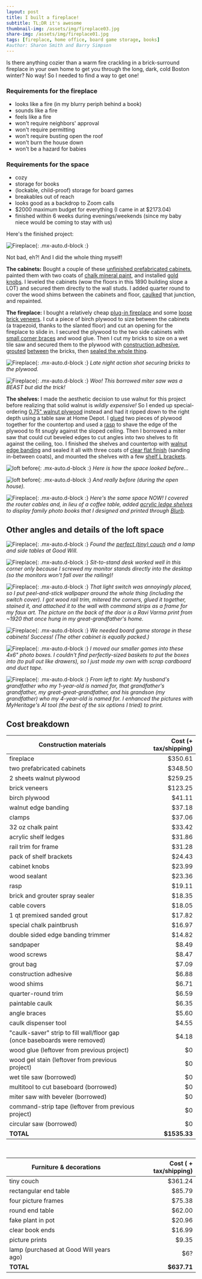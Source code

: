 ```yaml
---
layout: post
title: I built a fireplace!
subtitle: TL;DR it's awesome
thumbnail-img: /assets/img/fireplace03.jpg
share-img: /assets/img/fireplace01.jpg
tags: [fireplace, home office, board game storage, books]
#author: Sharon Smith and Barry Simpson
---
```


Is there anything cozier than a warm fire crackling in a brick-surround fireplace in your own home to get you through the long, dark, cold Boston winter? 
No way! So I needed to find a way to get one!

### Requirements for the fireplace
* looks like a fire (in my blurry periph behind a book)
* sounds like a fire
* feels like a fire
* won't require neighbors' approval
* won't require permitting
* won't require busting open the roof
* won't burn the house down
* won't be a hazard for babies

### Requirements for the space
* cozy
* storage for books 
* (lockable, child-proof) storage for board games
* breakables out of reach
* looks good as a backdrop to Zoom calls
* $2000 maximum budget for everything (I came in at $2173.04)
* finished within 6 weeks during evenings/weekends (since my baby niece would be coming to stay with us)

Here's the finished project: 

![Fireplace](../assets/img/fireplace01.jpg){: .mx-auto.d-block :}

Not bad, eh?! And I did the whole thing myself! 

**The cabinets:** Bought a couple of these [unfinished prefabricated cabinets](https://www.homedepot.com/p/Hampton-Bay-27-in-W-x-12-in-D-x-30-in-H-Assembled-Wall-Kitchen-Cabinet-in-Unfinished-with-Recessed-Panel-KW2730-UF/302969965), 
painted them with two coats of [chalk mineral paint](https://dixiebellepaint.com/caviar-chalk-mineral-paint/), and
installed [gold knobs](https://www.amazon.com/dp/B0BXNVQ17S/). I leveled the cabinets (wow the floors in this 1890 building slope a LOT) and secured them directly to the wall studs. 
I added quarter round to cover 
the wood shims between the cabinets and floor, [caulked](https://www.homedepot.com/p/DAP-ALEX-FLEX-10-1-oz-White-Premium-Molding-and-Trim-Sealant-18542/206034500) that junction, and repainted. 

**The fireplace:** I bought a relatively cheap [plug-in fireplace](https://www.amazon.com/PuraFlame-Western-Electric-Fireplace-Control/dp/B00R7347RU/) and some 
[loose brick veneers](https://shop.oldmillbuildingproducts.com/products/seaside). I cut a piece of birch plywood to size between the cabinets 
(a trapezoid, thanks to the slanted floor) and cut an opening for the fireplace to slide in. I secured the plywood to the 
two side cabinets with [small corner braces](https://www.homedepot.com/p/Everbilt-2-in-Zinc-Plated-Double-Wide-Corner-Brace-2-Pack-15051/202033994) and wood glue. 
Then I cut my bricks to size on a wet tile saw and secured them to the plywood with
[construction adhesive](https://www.homedepot.com/p/Loctite-Power-Grab-Heavy-Duty-Instant-Grab-9-oz-Latex-Construction-Adhesive-White-Cartridge-each-2032666/206432103), 
[grouted](https://www.homedepot.com/p/Custom-Building-Products-SimpleGrout-09-Natural-Gray-1-qt-Pre-Mixed-Grout-PMG09QT/100676322) 
[between](https://www.homedepot.com/p/Anvil-Grout-Bag-57542/300997951) the bricks, then [sealed the whole thing](https://www.homedepot.com/p/Custom-Building-Products-SimpleSealer-165-Delorean-Gray-1-qt-Premixed-Sealer-TLPS24Z/202919172).

![Fireplace](../assets/img/fireplace10.jpg){: .mx-auto.d-block :}
*Late night action shot securing bricks to the plywood.*

![Fireplace](../assets/img/fireplace11.jpg){: .mx-auto.d-block :}
*Woo! This borrowed miter saw was a BEAST but did the trick!*


**The shelves:** I made the aesthetic decision to use walnut for this project before realizing that solid walnut is *wildly expensive!* 
So I ended up special-ordering [0.75" walnut plywood](https://www.homedepot.com/p/Columbia-Forest-Products-3-4-in-x-2-ft-x-8-ft-PureBond-Walnut-Plywood-Project-Panel-Free-Custom-Cut-Available-2344/204635489) 
instead and had it ripped down to the right depth using a table saw at Home Depot.
I [glued](https://www.homedepot.com/p/Titebond-III-16-oz-Ultimate-Wood-Glue-1414/100522343) 
two pieces of plywood together for the countertop and used a [rasp](https://www.rockler.com/4-way-shoe-rasp) to shave the edge of the plywood to fit snugly against the sloped ceiling. 
Then I borrowed a miter saw that could cut beveled edges to cut angles into two shelves to fit against the ceiling, too. 
I finished the shelves and countertop with [walnut edge banding](https://www.rockler.com/2-x-25-pre-glued-edge-banding-walnut) and sealed it all with three coats of [clear flat finish](https://www.rockler.com/general-finishes-high-performance-water-based-top-coat-flat) (sanding in-between coats), and mounted the shelves with a 
few [shelf L brackets](https://www.amazon.com/gp/product/B08QFVZXL8/). 

![loft before](../assets/img/fireplace-before1.jpg){: .mx-auto.d-block :}
*Here is how the space looked before...*

![loft before](../assets/img/fireplace-before2.jpg){: .mx-auto.d-block :}
*And really before (during the open house).*

![Fireplace](../assets/img/fireplace04.jpg){: .mx-auto.d-block :}
*Here's the same space NOW! I covered the router cables and, in lieu of a coffee table, added [acrylic ledge shelves](https://www.amazon.com/gp/product/B081RVTZVB/) to display family photo books that I designed and printed through [Blurb](https://www.blurb.com/).*

## Other angles and details of the loft space

![Fireplace](../assets/img/fireplace12.jpg){: .mx-auto.d-block :}
*Found the [perfect (tiny) couch](https://www.wayfair.com/furniture/pdp/corrigan-studio-alverce-58-square-arm-loveseat-w006875006.html) and a lamp and side tables at Good Will.*

![Fireplace](../assets/img/fireplace05.jpg){: .mx-auto.d-block :}
*Sit-to-stand desk worked well in this corner only because I screwed my monitor stands directly into the desktop (so the monitors won't fall over the railing)!*

![Fireplace](../assets/img/fireplace06.jpg){: .mx-auto.d-block :}
*That light switch was annoyingly placed, so I put peel-and-stick wallpaper around the whole thing (including the switch cover). I got wood rail trim, mitered the corners, glued it together, stained it, and attached it to the wall with command strips as a frame for my faux art. 
The picture on the back of the door is a Ravi Varma print from ~1920 that once hung in my great-grandfather's home.*

![Fireplace](../assets/img/fireplace07.jpg){: .mx-auto.d-block :}
*We needed board game storage in these cabinets! Success! (The other cabinet is equally packed.)*

![Fireplace](../assets/img/fireplace08.jpg){: .mx-auto.d-block :}
*I moved our smaller games into these 4x6" photo boxes. I couldn't find perfectly-sized baskets to put the boxes into (to pull out like drawers), so I just made my own with scrap cardboard and duct tape.*

![Fireplace](../assets/img/fireplace09.jpg){: .mx-auto.d-block :}
*From left to right: My husband's grandfather who my 1-year-old is named for, that grandfather's grandfather, my great-great-grandfather, and his grandson (my grandfather) who my 4-year-old is named for. 
I enhanced the pictures with MyHeritage's AI tool (the best of the six options I tried) to print.*

## Cost breakdown

| Construction materials | Cost (+ tax/shipping) | 
| --- | ---: | 
| fireplace | $350.61 |
| two prefabricated cabinets | $348.50 |
| 2 sheets walnut plywood | $259.25 |
| brick veneers | $123.25 |
| birch plywood | $41.11 |
| walnut edge banding | $37.18 |
| clamps | $37.06 |
| 32 oz chalk paint | $33.42 |
| acrylic shelf ledges | $31.86 |
| rail trim for frame | $31.28 |
| pack of shelf brackets | $24.43 |
| cabinet knobs | $23.99 |
| wood sealant | $23.36 |
| rasp | $19.11 |
| brick and grouter spray sealer | $18.35 |
| cable covers | $18.05 |
| 1 qt premixed sanded grout | $17.82 |
| special chalk paintbrush | $16.97 |
| double sided edge banding trimmer | $14.82 |
| sandpaper | $8.49 |
| wood screws | $8.47 |
| grout bag | $7.09 |
| construction adhesive | $6.88 |
| wood shims | $6.71 |
| quarter-round trim | $6.59 |
| paintable caulk | $6.35 |
| angle braces | $5.60 |
| caulk dispenser tool | $4.55 |
| "caulk-saver" strip to fill wall/floor gap (once baseboards were removed) | $4.18 |
| wood glue (leftover from previous project) | $0 |
| wood gel stain (leftover from previous project) | $0 |
| wet tile saw (borrowed) | $0 |
| multitool to cut baseboard (borrowed) | $0 |
| miter saw with beveler (borrowed) | $0 |
| command-strip tape (leftover from previous project) | $0 |
| circular saw (borrowed) | $0 |
| **TOTAL** | **$1535.33** | 

<br>

| Furniture & decorations | Cost ( + tax/shipping) | 
| --- | ---: |
| tiny couch | $361.24 |
| rectangular end table | $85.79 |
| four picture frames | $75.38 |
| round end table | $62.00 |
| fake plant in pot | $20.96 |
| clear book ends | $16.99 |
| picture prints | $9.35 |
| lamp (purchased at Good Will years ago) | $6? |
| **TOTAL** | **$637.71** | 




